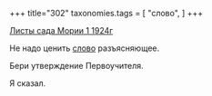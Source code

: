 +++
title="302"
taxonomies.tags = [
 "слово",
]
+++

[Листы сада Мории 1 1924г](/agni/1924)

Не надо ценить [слово](/tags/слово) разъясняющее.   

Бери утверждение Первоучителя.   

Я сказал.   

